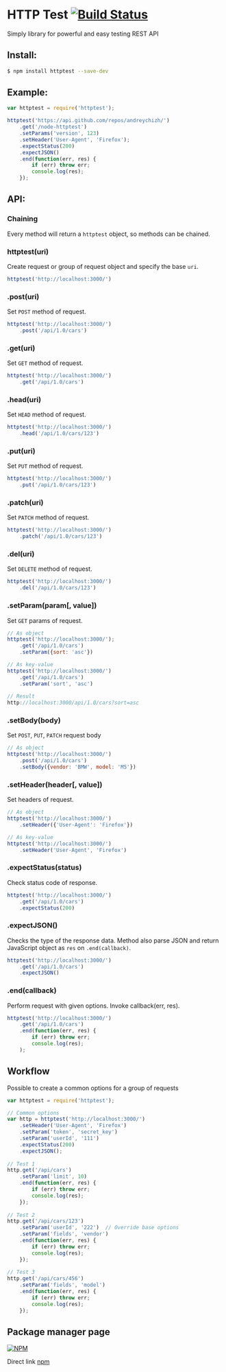HTTP Test [![Build Status](https://travis-ci.org/andreychizh/node-httptest.svg?branch=master)](https://travis-ci.org/andreychizh/node-httptest)
=============
Simply library for powerful and easy testing REST API

## Install:
```bash
$ npm install httptest --save-dev
```

## Example:
```js
var httptest = require('httptest');

httptest('https://api.github.com/repos/andreychizh/')
    .get('/node-httptest')
    .setParams('version', 123)
    .setHeader('User-Agent', 'Firefox');
    .expectStatus(200)
    .expectJSON()
    .end(function(err, res) {
        if (err) throw err;
        console.log(res);
    });
```
## API:

### Chaining

Every method will return a `httptest` object, so methods can be chained.

### httptest(uri)

Create request or group of request object and specify the base `uri`.

```js
httptest('http://localhost:3000/')
```

### .post(uri)

Set `POST` method of request.

```js
httptest('http://localhost:3000/')
    .post('/api/1.0/cars')
```

### .get(uri)

Set `GET` method of request.

```js
httptest('http://localhost:3000/')
    .get('/api/1.0/cars')
```

### .head(uri)

Set `HEAD` method of request.

```js
httptest('http://localhost:3000/')
    .head('/api/1.0/cars/123')
```

### .put(uri)

Set `PUT` method of request.

```js
httptest('http://localhost:3000/')
    .put('/api/1.0/cars/123')
```

### .patch(uri)

Set `PATCH` method of request.

```js
httptest('http://localhost:3000/')
    .patch('/api/1.0/cars/123')
```

### .del(uri)

Set `DELETE` method of request.

```js
httptest('http://localhost:3000/')
    .del('/api/1.0/cars/123')
```

### .setParam(param[, value])

Set `GET` params of request. 

```js
// As object
httptest('http://localhost:3000/');
    .get('/api/1.0/cars')
    .setParam({sort: 'asc'})

// As key-value
httptest('http://localhost:3000/')
    .get('/api/1.0/cars')
    .setParam('sort', 'asc')
    
// Result
http://localhost:3000/api/1.0/cars?sort=asc
```

### .setBody(body)

Set `POST`, `PUT`, `PATCH` request body

```js
// As object
httptest('http://localhost:3000/')
    .post('/api/1.0/cars')
    .setBody({vendor: 'BMW', model: 'M5'})
```

### .setHeader(header[, value])

Set headers of request.

```js
// As object
httptest('http://localhost:3000/')
    .setHeader({'User-Agent': 'Firefox'})

// As key-value
httptest('http://localhost:3000/')
    .setHeader('User-Agent', 'Firefox')
```

### .expectStatus(status)

Check status code of response.

```js
httptest('http://localhost:3000/')
    .get('/api/1.0/cars')
    .expectStatus(200)
```

### .expectJSON()

Checks the type of the response data. Method also parse JSON and return JavaScript object as `res` on `.end(callback)`.

```js
httptest('http://localhost:3000/')
    .get('/api/1.0/cars')
    .expectJSON()
```

### .end(callback)

Perform request with given options. Invoke callback(err, res).

```js
httptest('http://localhost:3000/')
    .get('/api/1.0/cars')
    .end(function(err, res) {
        if (err) throw err;
        console.log(res);
    );
```

## Workflow

Possible to create a common options for a group of requests

```js
var httptest = require('httptest');

// Common options
var http = httptest('http://localhost:3000/')
    .setHeader('User-Agent', 'Firefox')
    .setParam('token', 'secret_key')
    .setParam('userId', '111')
    .expectStatus(200)
    .expectJSON();
    
// Test 1
http.get('/api/cars')
    .setParam('limit', 10)
    .end(function(err, res) {
        if (err) throw err;
        console.log(res);
    });
    
// Test 2
http.get('/api/cars/123')
    .setParam('userId', '222')  // Override base options
    .setParam('fields', 'vendor')
    .end(function(err, res) {
        if (err) throw err;
        console.log(res);
    });
    
// Test 3
http.get('/api/cars/456')
    .setParam('fields', 'model')
    .end(function(err, res) {
        if (err) throw err;
        console.log(res);
    });
```

## Package manager page

[![NPM](https://nodei.co/npm/httptest.png?downloads=true)](https://nodei.co/npm/httptest/)

Direct link [npm]

[npm]: https://npmjs.org/package/httptest
